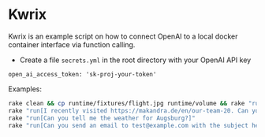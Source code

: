 # Kwrix

Kwrix is an example script on how to connect OpenAI to a local docker container interface via function calling.

* Create a file `secrets.yml` in the root directory with your OpenAI API key

```
open_ai_access_token: 'sk-proj-your-token'
```

Examples:

```bash
rake clean && cp runtime/fixtures/flight.jpg runtime/volume && rake "run[Can you convert the flight.jpg to a PNG image?]"
rake "run[I recently visited https://makandra.de/en/our-team-20. Can you help me to name all employees of this company?]"
rake "run[Can you tell me the weather for Augsburg?]"
rake "run[Can you send an email to test@example.com with the subject hello word and the content it works?]"
```
